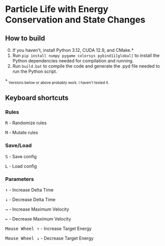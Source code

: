 # Particle Life with Energy Conservation and State Changes

## How to build

0. If you haven't, install Python 3.12, CUDA 12.9, and CMake.\*
1. Run `pip install numpy pygame colorsys pybind11[global]` to install the Python dependencies needed for compilation and running.
2. Run `build.bat` to compile the code and generate the .pyd file needed to run the Python script.

\* <sub>Versions below or above probably work. I haven't tested it.</sub>

## Keyboard shortcuts

### Rules
<kbd>R</kbd> - Randomize rules

<kbd>M</kbd> - Mutate rules

### Save/Load
<kbd>S</kbd> - Save config

<kbd>L</kbd> - Load config

### Parameters
<kbd>↑</kbd> - Increase Delta Time

<kbd>↓</kbd> - Decrease Delta Time

<kbd>→</kbd> - Increase Maximum Velocity

<kbd>←</kbd> - Decrease Maximum Velocity

<kbd>Mouse Wheel ↑</kbd> - Increase Target Energy

<kbd>Mouse Wheel ↓</kbd> - Decrease Target Energy
